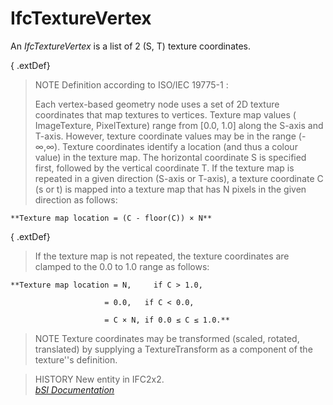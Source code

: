 IfcTextureVertex
================
An _IfcTextureVertex_ is a list of 2 (S, T) texture coordinates.  
  
{ .extDef}  
> NOTE  Definition according to ISO/IEC 19775-1 :  
>  
> Each vertex-based geometry node uses a set of 2D texture coordinates that
> map textures to vertices. Texture map values ( ImageTexture, PixelTexture)
> range from [0.0, 1.0] along the S-axis and T-axis. However, texture
> coordinate values may be in the range (-∞,∞). Texture coordinates identify a
> location (and thus a colour value) in the texture map. The horizontal
> coordinate S is specified first, followed by the vertical coordinate T. If
> the texture map is repeated in a given direction (S-axis or T-axis), a
> texture coordinate C (s or t) is mapped into a texture map that has N pixels
> in the given direction as follows:
    
    
      
    **Texture map location = (C - floor(C)) × N**  
    

  
  
{ .extDef}  
> If the texture map is not repeated, the texture coordinates are clamped to
> the 0.0 to 1.0 range as follows:
    
    
      
    **Texture map location = N,     if C > 1.0,  
      
                         = 0.0,   if C < 0.0,  
      
                         = C × N, if 0.0 ≤ C ≤ 1.0.**  
    

  
  
> NOTE  Texture coordinates may be transformed (scaled, rotated, translated)
> by supplying a TextureTransform as a component of the texture''s definition.  
  
> HISTORY  New entity in IFC2x2.  
[ _bSI
Documentation_](https://standards.buildingsmart.org/IFC/DEV/IFC4_2/FINAL/HTML/schema/ifcpresentationappearanceresource/lexical/ifctexturevertex.htm)


